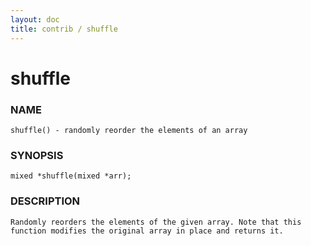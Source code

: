 ```yaml
---
layout: doc
title: contrib / shuffle
---
```

# shuffle

### NAME

    shuffle() - randomly reorder the elements of an array

### SYNOPSIS

    mixed *shuffle(mixed *arr);

### DESCRIPTION

    Randomly reorders the elements of the given array. Note that this function modifies the original array in place and returns it.
